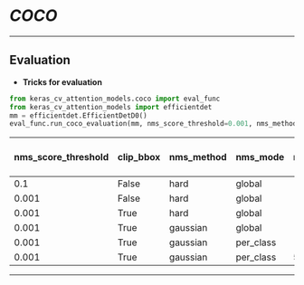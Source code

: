 # ___COCO___
***

## Evaluation
  - **Tricks for evaluation**
  ```py
  from keras_cv_attention_models.coco import eval_func
  from keras_cv_attention_models import efficientdet
  mm = efficientdet.EfficientDetD0()
  eval_func.run_coco_evaluation(mm, nms_score_threshold=0.001, nms_method="gaussian", nms_mode="per_class", nms_topk=5000, batch_size=8)
  ```
  | nms_score_threshold | clip_bbox | nms_method | nms_mode  | nms_topk | Val AP 0.50:0.95, area=all |
  | ------------------- | --------- | ---------- | --------- | -------- | -------------------------- |
  | 0.1                 | False     | hard       | global    | -1       | 0.326                      |
  | 0.001               | False     | hard       | global    | -1       | 0.330                      |
  | 0.001               | True      | hard       | global    | -1       | 0.331                      |
  | 0.001               | True      | gaussian   | global    | -1       | 0.333                      |
  | 0.001               | True      | gaussian   | per_class | -1       | 0.339                      |
  | 0.001               | True      | gaussian   | per_class | 5000     | 0.343                      |
***
